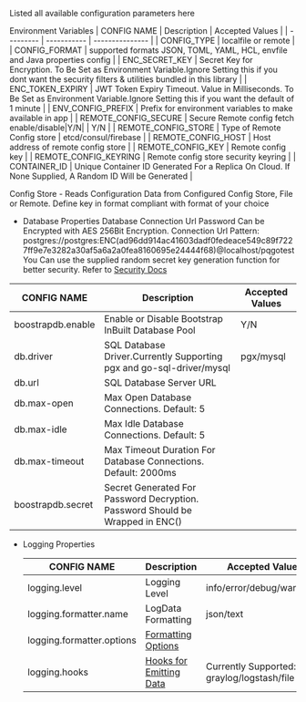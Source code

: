 Listed all available configuration parameters here

Environment Variables
| CONFIG NAME | Description | Accepted Values |
| --------- | ----------- | --------------- |
| CONFIG_TYPE | localfile or remote |
| CONFIG_FORMAT | supported formats JSON, TOML, YAML, HCL, envfile and Java properties config |
| ENC_SECRET_KEY | Secret Key for Encryption. To Be Set as Environment Variable.Ignore Setting this if you dont want the security filters & utilities bundled in this library |
| ENC_TOKEN_EXPIRY | JWT Token Expiry Timeout. Value in Milliseconds. To Be Set as Environment Variable.Ignore Setting this if you want the default of 1 minute |
| ENV_CONFIG_PREFIX | Prefix for environment variables to make available in app |
| REMOTE_CONFIG_SECURE | Secure Remote config fetch enable/disable|Y/N| | Y/N |
| REMOTE_CONFIG_STORE | Type of Remote Config store | etcd/consul/firebase |
| REMOTE_CONFIG_HOST | Host address of remote config store |
| REMOTE_CONFIG_KEY | Remote config key |
| REMOTE_CONFIG_KEYRING | Remote config store security keyring |
| CONTAINER_ID | Unique Container ID Generated For a Replica On Cloud. If None Supplied, A Random ID Will be Generated |

Config Store - Reads Configuration Data from Configured Config Store, File or Remote. Define key in format compliant with format of your choice

- Database Properties
  Database Connection Url Password Can be Encrypted with AES 256Bit Encryption.
  Connection Url Pattern: postgres://postgres:ENC(ad96dd914ac41603dadf0fedeace549c89f7227ff9e7e3282a30af5a6a2a0fea8160695e24444f68)@localhost/pqgotest
  You Can use the supplied random secret key generation function for better security. Refer to [Security Docs](https://github.com/avinash92c/bootstrap-go/blob/master/docs/security/readme.md)

| CONFIG NAME       | Description                                                                                  | Accepted Values |
| ----------------- | -------------------------------------------------------------------------------------------- | --------------- |
| boostrapdb.enable | Enable or Disable Bootstrap InBuilt Database Pool                                            | Y/N             |
| db.driver         | SQL Database Driver.Currently Supporting pgx and go-sql-driver/mysql                         | pgx/mysql       |
| db.url            | SQL Database Server URL                                                                      |                 |
| db.max-open       | Max Open Database Connections. Default: 5                                                    |                 |
| db.max-idle       | Max Idle Database Connections. Default: 5                                                    |                 |
| db.max-timeout    | Max Timeout Duration For Database Connections. Default: 2000ms                               |                 |
| boostrapdb.secret | Secret Generated For Password Decryption. Password Should be Wrapped in ENC(<YOUR PASSWORD>) |                 |

- Logging Properties

  | CONFIG NAME               | Description                                                               | Accepted Values                            |
  | ------------------------- | ------------------------------------------------------------------------- | ------------------------------------------ |
  | logging.level             | Logging Level                                                             | info/error/debug/warn/fatal                |
  | logging.formatter.name    | LogData Formatting                                                        | json/text                                  |
  | logging.formatter.options | [Formatting Options](https://github.com/heralight/logrus_mate#formatters) |                                            |
  | logging.hooks             | [Hooks for Emitting Data](https://github.com/heralight/logrus_mate#hooks) | Currently Supported: graylog/logstash/file |

